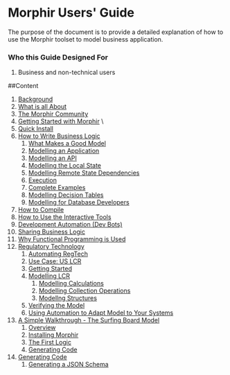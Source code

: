 # Morphir Users' Guide
The purpose of the document is to provide a detailed explanation of how to use the Morphir toolset to model business application.

### Who this Guide Designed For
1. Business and non-technical users

##Content
1. [Background](#)
2. [What is all About](#)
3. [The Morphir Community](#)
4. [Getting Started with Morphir](https://github.com/finos/morphir-elm/blob/main/README.md) \
5. [Quick Install](#)
6. [How to Write Business Logic](#)
    1. [What Makes a Good Model](#)
    2. [Modelling an Application](#)
    3. [Modelling an API](#)
    4. [Modelling the Local State](#)
    5. [Modelling Remote State Dependencies](#)
    6. [Execution](#)
    7. [Complete Examples](#)
    8. [Modelling Decision Tables](#)
    9. [Modelling for Database Developers](#)
7. [How to Compile](#)
8. [How to Use the Interactive Tools](#)
9. [Development Automation (Dev Bots)](#)
10. [Sharing Business Logic](#)
11. [Why Functional Programming is Used](#)
12. [Regulatory Technology](#)
    1. [Automating RegTech](#)
    2. [Use Case: US LCR](#)
    3. [Getting Started](#)
    4. [Modelling LCR](#)
        1. [Modelling Calculations](#)
        2. [Modelling Collection Operations](#)
        3. [Modellng Structures](#)
    5. [Verifying the Model](#)
    6. [Using Automation to Adapt Model to Your Systems](#)
13. [A Simple Walkthrough - The Surfing Board Model](#)
    1. [Overview](#)
    2. [Installing Morphir](#)
    3. [The First Logic](#)
    4. [Generating Code](#)
14. [Generating Code](#)
    1. [Generating a JSON Schema](generating-json-schema.md)
